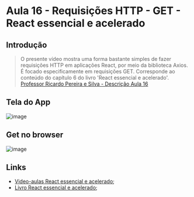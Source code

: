 # Aula 16 - Requisições HTTP - GET - React essencial e acelerado

## Introdução
> O presente vídeo mostra uma forma bastante simples de fazer requisições HTTP em aplicações React, por meio da biblioteca Axios. É focado especificamente em requisições GET. Corresponde ao conteúdo do capítulo 6 do livro 'React essencial e acelerado'.
[Professor Ricardo Pereira e Silva - Descrição Aula 16](https://www.youtube.com/watch?v=sQTq3tJ3SPA&list=PLQb3t1uw-rpFCJlfyglJkJ_8Zz_gMIa7A&index=16&ab_channel=ModelagemOrientadaaObjetoscomUML)

## Tela do App
![image](https://github.com/wfrsilva/React-essencial-e-acelerado/assets/8933834/e230a408-8df2-4c9c-9156-092b5a7ae86c)


## Get no browser
![image](https://github.com/wfrsilva/React-essencial-e-acelerado/assets/8933834/1c0597dd-a2c4-4b46-9db6-2e2794cfb1fd)


## Links
- [Video-aulas React essencial e acelerado](https://www.youtube.com/watch?v=Wdto4xO981g&list=PLQb3t1uw-rpFCJlfyglJkJ_8Zz_gMIa7A&index=1&ab_channel=ModelagemOrientadaaObjetoscomUML);
- [Livro React essencial e acelerado](https://www.amazon.com.br/React-essencial-acelerado-Ricardo-Pereira-ebook/dp/B0CS4MT24K/ref=sr_1_1?crid=KYMXD3Y1SRYA&keywords=react+essencial+e+acelerado&qid=1705929956&sprefix=react+essen%2Caps%2C191&sr=8-1);
